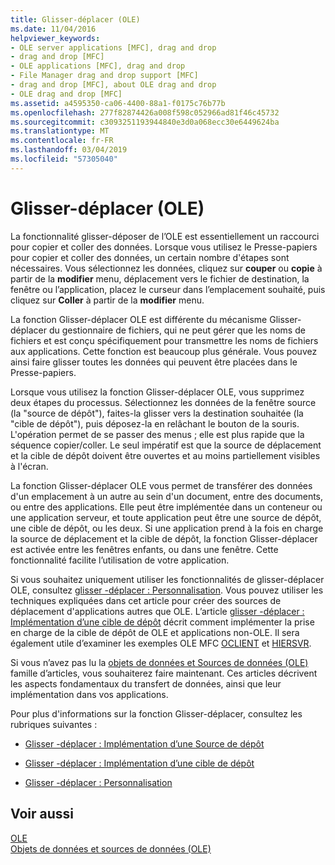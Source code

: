 ```yaml
---
title: Glisser-déplacer (OLE)
ms.date: 11/04/2016
helpviewer_keywords:
- OLE server applications [MFC], drag and drop
- drag and drop [MFC]
- OLE applications [MFC], drag and drop
- File Manager drag and drop support [MFC]
- drag and drop [MFC], about OLE drag and drop
- OLE drag and drop [MFC]
ms.assetid: a4595350-ca06-4400-88a1-f0175c76b77b
ms.openlocfilehash: 277f82874426a008f598c052966ad81f46c45732
ms.sourcegitcommit: c3093251193944840e3d0a068ecc30e6449624ba
ms.translationtype: MT
ms.contentlocale: fr-FR
ms.lasthandoff: 03/04/2019
ms.locfileid: "57305040"
---
```

# <a name="drag-and-drop-ole"></a>Glisser-déplacer (OLE)

La fonctionnalité glisser-déposer de l’OLE est essentiellement un raccourci pour copier et coller des données. Lorsque vous utilisez le Presse-papiers pour copier et coller des données, un certain nombre d'étapes sont nécessaires. Vous sélectionnez les données, cliquez sur **couper** ou **copie** à partir de la **modifier** menu, déplacement vers le fichier de destination, la fenêtre ou l’application, placez le curseur dans l’emplacement souhaité, puis cliquez sur **Coller** à partir de la **modifier** menu.

La fonction Glisser-déplacer OLE est différente du mécanisme Glisser-déplacer du gestionnaire de fichiers, qui ne peut gérer que les noms de fichiers et est conçu spécifiquement pour transmettre les noms de fichiers aux applications. Cette fonction est beaucoup plus générale. Vous pouvez ainsi faire glisser toutes les données qui peuvent être placées dans le Presse-papiers.

Lorsque vous utilisez la fonction Glisser-déplacer OLE, vous supprimez deux étapes du processus. Sélectionnez les données de la fenêtre source (la "source de dépôt"), faites-la glisser vers la destination souhaitée (la "cible de dépôt"), puis déposez-la en relâchant le bouton de la souris. L'opération permet de se passer des menus ; elle est plus rapide que la séquence copier/coller. Le seul impératif est que la source de déplacement et la cible de dépôt doivent être ouvertes et au moins partiellement visibles à l'écran.

La fonction Glisser-déplacer OLE vous permet de transférer des données d'un emplacement à un autre au sein d'un document, entre des documents, ou entre des applications. Elle peut être implémentée dans un conteneur ou une application serveur, et toute application peut être une source de dépôt, une cible de dépôt, ou les deux. Si une application prend à la fois en charge la source de déplacement et la cible de dépôt, la fonction Glisser-déplacer est activée entre les fenêtres enfants, ou dans une fenêtre. Cette fonctionnalité facilite l’utilisation de votre application.

Si vous souhaitez uniquement utiliser les fonctionnalités de glisser-déplacer OLE, consultez [glisser -déplacer : Personnalisation](../mfc/drag-and-drop-customizing.md). Vous pouvez utiliser les techniques expliquées dans cet article pour créer des sources de déplacement d'applications autres que OLE. L’article [glisser -déplacer : Implémentation d’une cible de dépôt](../mfc/drag-and-drop-implementing-a-drop-target.md) décrit comment implémenter la prise en charge de la cible de dépôt de OLE et applications non-OLE. Il sera également utile d’examiner les exemples OLE MFC [OCLIENT](../visual-cpp-samples.md) et [HIERSVR](../visual-cpp-samples.md).

Si vous n’avez pas lu la [objets de données et Sources de données (OLE)](../mfc/data-objects-and-data-sources-ole.md) famille d’articles, vous souhaiterez faire maintenant. Ces articles décrivent les aspects fondamentaux du transfert de données, ainsi que leur implémentation dans vos applications.

Pour plus d'informations sur la fonction Glisser-déplacer, consultez les rubriques suivantes :

- [Glisser -déplacer : Implémentation d’une Source de dépôt](../mfc/drag-and-drop-implementing-a-drop-source.md)

- [Glisser -déplacer : Implémentation d’une cible de dépôt](../mfc/drag-and-drop-implementing-a-drop-target.md)

- [Glisser -déplacer : Personnalisation](../mfc/drag-and-drop-customizing.md)

## <a name="see-also"></a>Voir aussi

[OLE](../mfc/ole-in-mfc.md)<br/>
[Objets de données et sources de données (OLE)](../mfc/data-objects-and-data-sources-ole.md)

